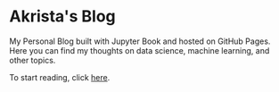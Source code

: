 # Akrista's Blog

My Personal Blog built with Jupyter Book and hosted on GitHub Pages. Here you can find my thoughts on data science, machine learning, and other topics.

To start reading, click [here](https://akrista.github.io/blog/).
